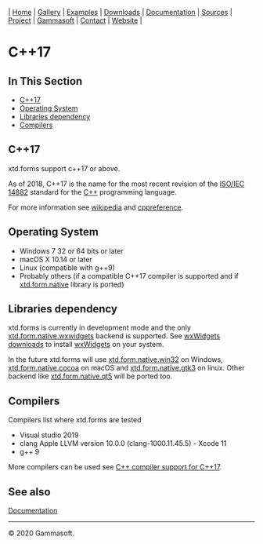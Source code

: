 | [Home](home.md) | [Gallery](gallery.md) | [Examples](examples.md) | [Downloads](downloads.md) | [Documentation](documentation.md) | [Sources](https://github.com/gammasoft71/xtd) | [Project](https://sourceforge.net/projects/xtdpro/) | [Gammasoft](gammasoft.md)  | [Contact](contact.md) | [Website](https://gammasoft71.wixsite.com/gammasoft) |

# C++17

## In This Section

* [C++17](#c++17)
* [Operating System](#operating-system)
* [Libraries dependency](#libraries-dependency)
* [Compilers](#compilers)

## C++17

xtd.forms support c++17 or above.

As of 2018, C++17 is the name for the most recent revision of the [ISO/IEC 14882](https://en.wikipedia.org/wiki/ISO/IEC_14882) standard for the [C++](https://en.wikipedia.org/wiki/C%2B%2B) programming language.

For more information see [wikipedia](https://en.wikipedia.org/wiki/C%2B%2B17) and [cppreference](https://en.cppreference.com/).

## Operating System

* Windows 7 32 or 64 bits or later
* macOS X 10.14 or later
* Linux (compatible with g++9)
* Probably others (if a compatible C++17 compiler is supported and if [xtd.form.native](../src/xtd_forms_native) library is ported)

## Libraries dependency

xtd.forms is currently in development mode and the only [xtd.form.native.wxwidgets](../src/xtd_forms_native_wxwidgets/README.md) backend is supported.
See [wxWidgets downloads](https://www.wxwidgets.org/downloads/) to install [wxWidgets](https://www.wxwidgets.org/)  on your system.

In the future xtd.forms will use [xtd.form.native.win32](../src/xtd_forms_native_win32/README.md) on Windows, [xtd.form.native.cocoa](../src/xtd_forms_native_cocoa/README.md) on macOS and [xtd.form.native.gtk3](../src/xtd_forms_native_gtk3/README.md) on linux. Other backend like [xtd.form.native.qt5](../src/xtd_forms_native_qt5/README.md) will be ported too.

## Compilers

Compilers list where xtd.forms are tested

* Visual studio 2019
* clang Apple LLVM version 10.0.0 (clang-1000.11.45.5) - Xcode 11
* g++ 9

More compilers can be used see [C++ compiler support for C++17](https://en.cppreference.com/w/cpp/compiler_support#cpp17).

## See also

[Documentation](documentation.md)

______________________________________________________________________________________________

© 2020 Gammasoft.

